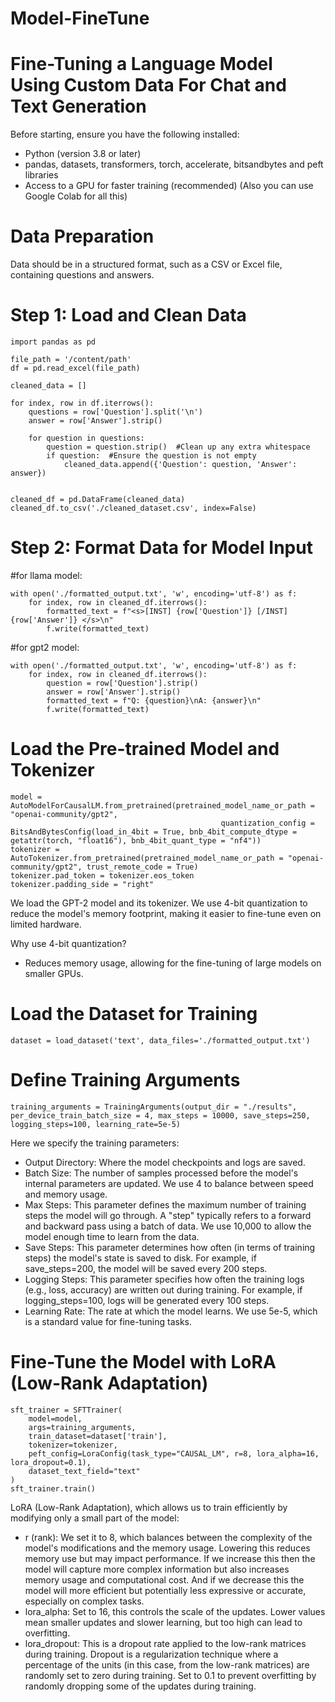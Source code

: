 # Model-FineTune

# Fine-Tuning a Language Model Using Custom Data For Chat and Text Generation

Before starting, ensure you have the following installed:

* Python (version 3.8 or later)
* pandas, datasets, transformers, torch, accelerate, bitsandbytes and peft libraries
* Access to a GPU for faster training (recommended) (Also you can use Google Colab for all this)

# Data Preparation

Data should be in a structured format, such as a CSV or Excel file, containing questions and answers.

# Step 1: Load and Clean Data

    import pandas as pd
    
    file_path = '/content/path'
    df = pd.read_excel(file_path)
    
    cleaned_data = []

    for index, row in df.iterrows():
        questions = row['Question'].split('\n') 
        answer = row['Answer'].strip() 

        for question in questions:
            question = question.strip()  #Clean up any extra whitespace
            if question:  #Ensure the question is not empty
                cleaned_data.append({'Question': question, 'Answer': answer})


    cleaned_df = pd.DataFrame(cleaned_data)
    cleaned_df.to_csv('./cleaned_dataset.csv', index=False)

# Step 2: Format Data for Model Input

#for llama model:

    with open('./formatted_output.txt', 'w', encoding='utf-8') as f:
        for index, row in cleaned_df.iterrows():
            formatted_text = f"<s>[INST] {row['Question']} [/INST] {row['Answer']} </s>\n"
            f.write(formatted_text)

#for gpt2 model:

    with open('./formatted_output.txt', 'w', encoding='utf-8') as f:
        for index, row in cleaned_df.iterrows():
            question = row['Question'].strip()
            answer = row['Answer'].strip()
            formatted_text = f"Q: {question}\nA: {answer}\n"
            f.write(formatted_text)

# Load the Pre-trained Model and Tokenizer
    model = AutoModelForCausalLM.from_pretrained(pretrained_model_name_or_path = "openai-community/gpt2",
                                                   quantization_config = BitsAndBytesConfig(load_in_4bit = True, bnb_4bit_compute_dtype = getattr(torch, "float16"), bnb_4bit_quant_type = "nf4"))
    tokenizer = AutoTokenizer.from_pretrained(pretrained_model_name_or_path = "openai-community/gpt2", trust_remote_code = True)
    tokenizer.pad_token = tokenizer.eos_token
    tokenizer.padding_side = "right"

We load the GPT-2 model and its tokenizer. We use 4-bit quantization to reduce the model's memory footprint, making it easier to fine-tune even on limited hardware.

Why use 4-bit quantization?
* Reduces memory usage, allowing for the fine-tuning of large models on smaller GPUs.

# Load the Dataset for Training

    dataset = load_dataset('text', data_files='./formatted_output.txt')

# Define Training Arguments

    training_arguments = TrainingArguments(output_dir = "./results", per_device_train_batch_size = 4, max_steps = 10000, save_steps=250, logging_steps=100, learning_rate=5e-5)

Here we specify the training parameters:
* Output Directory: Where the model checkpoints and logs are saved.
* Batch Size: The number of samples processed before the model's internal parameters are updated. We use 4 to balance between speed and memory usage.
* Max Steps: This parameter defines the maximum number of training steps the model will go through. A "step" typically refers to a forward and backward pass using a batch of data. We use 10,000 to allow the model enough time to learn from the data.
* Save Steps: This parameter determines how often (in terms of training steps) the model's state is saved to disk. For example, if save_steps=200, the model will be saved every 200 steps.
* Logging Steps: This parameter specifies how often the training logs (e.g., loss, accuracy) are written out during training. For example, if logging_steps=100, logs will be generated every 100 steps.
* Learning Rate: The rate at which the model learns. We use 5e-5, which is a standard value for fine-tuning tasks.

# Fine-Tune the Model with LoRA (Low-Rank Adaptation)

    sft_trainer = SFTTrainer(
        model=model,
        args=training_arguments,
        train_dataset=dataset['train'],
        tokenizer=tokenizer,
        peft_config=LoraConfig(task_type="CAUSAL_LM", r=8, lora_alpha=16, lora_dropout=0.1),
        dataset_text_field="text"
    )
    sft_trainer.train()

LoRA (Low-Rank Adaptation), which allows us to train efficiently by modifying only a small part of the model:
* r (rank): We set it to 8, which balances between the complexity of the model's modifications and the memory usage. Lowering this reduces memory use but may impact performance. If we increase this then the model will capture more complex information but also increases memory usage and computational cost. And if we decrease this the model will more efficient but potentially less expressive or accurate, especially on complex tasks.
* lora_alpha: Set to 16, this controls the scale of the updates. Lower values mean smaller updates and slower learning, but too high can lead to overfitting.
* lora_dropout: This is a dropout rate applied to the low-rank matrices during training. Dropout is a regularization technique where a percentage of the units (in this case, from the low-rank matrices) are randomly set to zero during training. Set to 0.1 to prevent overfitting by randomly dropping some of the updates during training.
